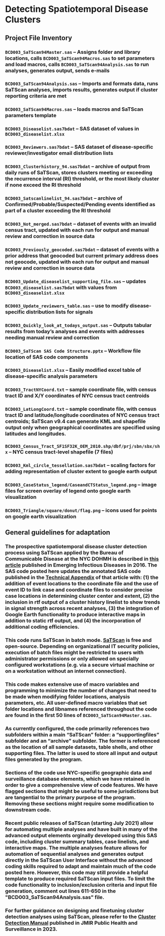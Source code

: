 # Detecting Spatiotemporal Disease Clusters

## Project File Inventory

### `BCD003_SaTScan94Master.sas` – Assigns folder and library locations, calls `BCD003_SaTScan94Macros.sas` to set parameters and load macros, calls `BCD003_SaTScan94Analysis.sas` to run analyses, generates output, sends e-mails

### `BCD003_SaTScan94Analysis.sas` – Imports and formats data, runs SaTScan analyses, imports results, generates output if cluster reporting criteria are met

### `BCD003_SaTScan94Macros.sas` – loads macros and SaTScan parameters template

### `BCD003_Diseaselist.sas7bdat` – SAS dataset of values in `BCD003_diseaselist.xlsx`

### `BCD003_Reviewers.sas7bdat` – SAS dataset of disease-specific reviewer/investigator email distribution lists

### `BCD003_Clusterhistory_94.sas7bdat` – archive of output from daily runs of SaTScan, stores clusters meeting or exceeding the recurrence interval (RI) threshold, or the most likely cluster if none exceed the RI threshold

### `BCD003_Satscanlinelist_94.sas7bdat` – archive of Confirmed/Probable/Suspected/Pending events identified as part of a cluster exceeding the RI threshold

### `BCD003_Not_merged.sas7bdat` – dataset of events with an invalid census tract, updated with each run for output and manual review and correction in source data

### `BCD003_Previously_geocoded.sas7bdat` – dataset of events with a prior address that geocoded but current primary address does not geocode, updated with each run for output and manual review and correction in source data

### `BCD003_Update_diseaselist_supporting_file.sas` – updates `BCD003_diseaselist.sas7bdat` with values from `BCD003_diseaselist.xlsx`

### `BCD003_Update_reviewers_table.sas` – use to modify disease-specific distribution lists for signals

### `BCD003_Quickly_look_at_todays_output.sas` – Outputs tabular results from today’s analyses and events with addresses needing manual review and correction

### `BCD003_SaTScan SAS Code Structure.pptx` – Workflow file location of SAS code components

### `BCD003_Diseaselist.xlsx` – Easily modified excel table of disease-specific analysis parameters

### `BCD003_TractNYCoord.txt` – sample coordinate file, with census tract ID and X/Y coordinates of NYC census tract centroids

### `BCD003_LatLongCoord.txt` – sample coordinate file, with census tract ID and latitude/longitude coordinates of NYC census tract centroids; SaTScan v9.4 can generate KML and shapefile output only when geographical coordinates are specified using latitudes and longitudes.

### `BCD003_Census_Tract_SF1SF32K_OEM_2010.shp/dbf/prj/sbn/sbx/shx` – NYC census tract-level shapefile (7 files)

### `BCD003_Kml_circle_tessellation.sas7bdat` – scaling factors for adding representation of cluster extent to google earth output

### `BCD003_CaseStatus_legend/CaseandCTStatus_legend.png` – image files for screen overlay of legend onto google earth visualization

### `BCD003_Triangle/square/donut/flag.png` – icons used for points on google earth visualization

## General guidelines for adaptation

### The prospective spatiotemporal disease cluster detection process using SaTScan applied by the Bureau of Communicable Disease at the NYC DOHMH is described in [this article](https://wwwnc.cdc.gov/eid/article/22/10/16-0097_article) published in Emerging Infectious Diseases in 2016. The SAS code posted here updates the annotated SAS code published in the [Technical Appendix](https://wwwnc.cdc.gov/eid/article/22/10/16-0097-techapp1.pdf) of that article with: (1) the addition of event locations to the coordinate file and the use of event ID to link case and coordinate files to consider precise case locations in determining cluster center and extent, (2) the inclusion in rtf output of a cluster history linelist to show trends in signal strength across recent analyses, (3) the integration of Google Earth functionality to produce interactive maps in addition to static rtf output, and (4) the incorporation of additional coding efficiencies.

### This code runs SaTScan in batch mode. [SaTScan](https://www.satscan.org) is free and open-source. Depending on organizational IT security policies, execution of batch files might be restricted to users with administrator permissions or only allowed on specially configured workstations (e.g. via a secure virtual machine or on a workstation without an internet connection).

### This code makes extensive use of macro variables and programming to minimize the number of changes that need to be made when modifying folder locations, analysis parameters, etc. All user-defined macro variables that set folder locations and libnames referenced throughout the code are found in the first 50 lines of `BCD003_SaTScan94Master.sas`.

### As currently configured, the code primarily references two subfolders within a main “SaTScan” folder: a “supportingfiles” subfolder and an “archive” subfolder. The former is referenced as the location of all sample datasets, table shells, and other supporting files. The latter is used to store all input and output files generated by the program.

### Sections of the code use NYC-specific geographic data and surveillance database elements, which we have retained in order to give a comprehensive view of code features. We have flagged sections that might be useful to some jurisdictions but are tangential to the primary purpose of the program. Removing these sections might require some modification to downstream code.

### Recent public releases of SaTScan (starting July 2021) allow for automating multiple analyses and have built in many of the advanced output elements orginally developed using this SAS code, including cluster summary tables, case linelists, and interactive maps. The multiple analyses feature allows for automation of sequential analyses and generates output directly in the SaTScan User Interface without the advanced coding skills required to adapt and maintain much of the code posted here. However, this code may still provide a helpful template to produce required SaTScan input files. To limit the code functionality to inclusion/exclusion criteria and input file generation, comment out lines 611-650 in the "BCD003_SaTScan94Analysis.sas" file.

### For further guidance on designing and finetuning cluster detection analyses using SaTScan, please refer to the [Cluster Detection Manual]( https://publichealth.jmir.org/2024/1/e50653) published in JMIR Public Health and Surveillance in 2023.
